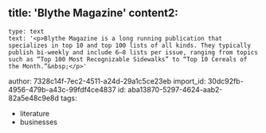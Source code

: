 title: 'Blythe Magazine'
content2:
  -
    type: text
    text: '<p>Blythe Magazine is a long running publication that specializes in top 10 and top 100 lists of all kinds. They typically publish bi-weekly and include 6–8 lists per issue, ranging from topics such as “Top 100 Most Recognizable Sidewalks” to “Top 10 Cereals of the Month.”&nbsp;</p>'
author: 7328c14f-7ec2-4511-a24d-29a1c5ce23eb
import_id: 30dc92fb-4956-479b-a43c-99fdf4ce4837
id: aba13870-5297-4624-aab2-82a5e48c9e8d
tags:
  - literature
  - businesses
